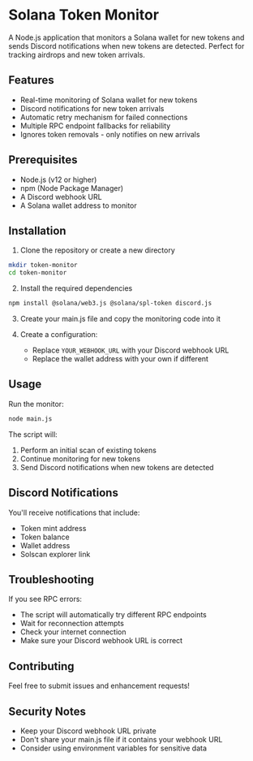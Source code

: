 # Solana Token Monitor

A Node.js application that monitors a Solana wallet for new tokens and sends Discord notifications when new tokens are detected. Perfect for tracking airdrops and new token arrivals.

## Features

- Real-time monitoring of Solana wallet for new tokens
- Discord notifications for new token arrivals
- Automatic retry mechanism for failed connections
- Multiple RPC endpoint fallbacks for reliability
- Ignores token removals - only notifies on new arrivals

## Prerequisites

- Node.js (v12 or higher)
- npm (Node Package Manager)
- A Discord webhook URL
- A Solana wallet address to monitor

## Installation

1. Clone the repository or create a new directory
```bash
mkdir token-monitor
cd token-monitor
```

2. Install the required dependencies
```bash
npm install @solana/web3.js @solana/spl-token discord.js
```

3. Create your main.js file and copy the monitoring code into it

4. Create a configuration:
   - Replace `YOUR_WEBHOOK_URL` with your Discord webhook URL
   - Replace the wallet address with your own if different

## Usage

Run the monitor:
```bash
node main.js
```

The script will:
1. Perform an initial scan of existing tokens
2. Continue monitoring for new tokens
3. Send Discord notifications when new tokens are detected

## Discord Notifications

You'll receive notifications that include:
- Token mint address
- Token balance
- Wallet address
- Solscan explorer link

## Troubleshooting

If you see RPC errors:
- The script will automatically try different RPC endpoints
- Wait for reconnection attempts
- Check your internet connection
- Make sure your Discord webhook URL is correct

## Contributing

Feel free to submit issues and enhancement requests!

## Security Notes

- Keep your Discord webhook URL private
- Don't share your main.js file if it contains your webhook URL
- Consider using environment variables for sensitive data
